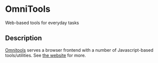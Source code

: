 # OmniTools

Web-based tools for everyday tasks

## Description

[Omnitools](https://github.com/iib0011/omni-tools?tab=readme-ov-file#self-hostrun) serves a browser frontend with a number of Javascript-based tools/utilities. See [the website](https://omnitools.app) for more.
